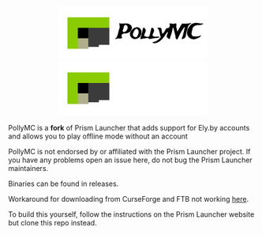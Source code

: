 <p align="center">
<img src="./program_info/pollymc-header-black.svg#gh-light-mode-only" alt="PollyMC logo" width="60%"/>
<img src="./program_info/pollymc-header.svg#gh-dark-mode-only" alt="PollyMC logo" width="60%"/>
</p>

PollyMC is a **fork** of Prism Launcher that adds support for Ely.by accounts and allows you to play offline mode without an account

PollyMC is not endorsed by or affiliated with the Prism Launcher project.
If you have any problems open an issue here, do not bug the Prism Launcher maintainers.

Binaries can be found in releases.

Workaround for downloading from CurseForge and FTB not working [here](https://github.com/fn2006/PollyMC/wiki/CurseForge-Workaround).

To build this yourself, follow the instructions on the Prism Launcher website but clone this repo instead.

